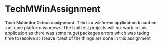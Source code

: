 # TechMWinAssignment
Tech Mahindra Dotnet assignment.
This is a winforms application based on .net core platform-windows.
The Unit test projects will not work in this application as there was some nuget packages errors which was taking time to resolve so I leave it.rest of the 
things are done in this assignment 
